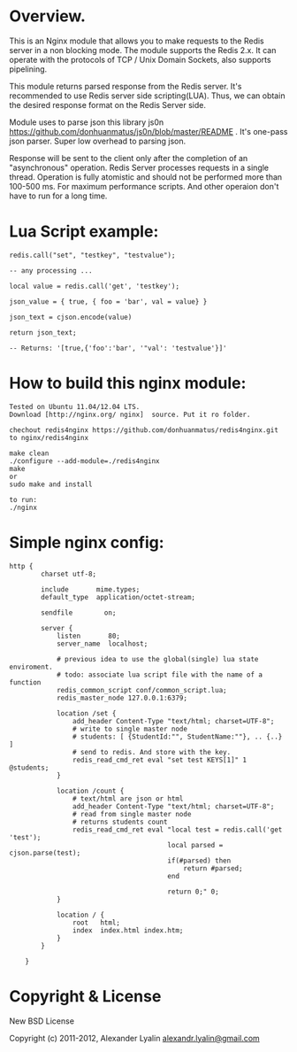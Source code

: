 Overview.
=============

This is an Nginx module that allows you to make requests to the Redis server in a non blocking mode. 
The module supports the Redis 2.x. It can operate with the protocols of TCP / Unix Domain Sockets, also supports pipelining.

This module returns parsed response from the Redis server. It's recommended to use Redis server side scripting(LUA). 
Thus, we can obtain the desired response format on the Redis Server side.

Module uses to parse json this library js0n https://github.com/donhuanmatus/js0n/blob/master/README . 
It's one-pass json parser. Super low overhead to parsing json.

Response will be sent to the client only after the completion of an "asynchronous" operation. 
Redis Server processes requests in a single thread.
Operation is fully atomistic and should not be performed more than 100-500 ms. 
For maximum performance scripts. And other operaion don't have to run for a long time.


Lua Script example:
=============

    
    redis.call("set", "testkey", "testvalue");
    
    -- any processing ...
    
    local value = redis.call('get', 'testkey');
    
    json_value = { true, { foo = 'bar', val = value} }
    
    json_text = cjson.encode(value)
    
    return json_text;
    
    -- Returns: '[true,{'foo':'bar', '"val': 'testvalue'}]'
    


How to build this nginx module:
=============


    Tested on Ubuntu 11.04/12.04 LTS. 
    Download [http://nginx.org/ nginx]  source. Put it ro folder.
    
    chechout redis4nginx https://github.com/donhuanmatus/redis4nginx.git to nginx/redis4nginx

    make clean
    ./configure --add-module=./redis4nginx
    make
    or 
    sudo make and install

    to run:
    ./nginx


Simple nginx config:
=============


    http {
            charset utf-8;
        
            include       mime.types;
            default_type  application/octet-stream;
        
            sendfile        on;
        
            server {
                listen       80;
                server_name  localhost;
        
                # previous idea to use the global(single) lua state enviroment.
                # todo: associate lua script file with the name of a function
                redis_common_script conf/common_script.lua;
                redis_master_node 127.0.0.1:6379;
        
                location /set {
                    add_header Content-Type "text/html; charset=UTF-8";
                    # write to single master node
                    # students: [ {StudentId:"", StudentName:""}, .. {..} ]
                    # send to redis. And store with the key. 
                    redis_read_cmd_ret eval "set test KEYS[1]" 1 @students;
                }
        
                location /count {
                    # text/html are json or html 
                    add_header Content-Type "text/html; charset=UTF-8";
                    # read from single master node
                    # returns students count
                    redis_read_cmd_ret eval "local test = redis.call('get 'test');
                                            local parsed = cjson.parse(test);
                                            if(#parsed) then
                                                return #parsed;
                                            end
                                            
                                            return 0;" 0;
                }
        
                location / {
                    root   html;
                    index  index.html index.htm;
                }
            }
        
        }

Copyright & License
=============

New BSD License

Copyright (c) 2011-2012, Alexander Lyalin <alexandr.lyalin@gmail.com>
